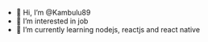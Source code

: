 - 👋 Hi, I’m @Kambulu89
- 👀 I’m interested in job
- 🌱 I’m currently learning nodejs, reactjs and react native

<!---
Kambulu89/Kambulu89 is a ✨ special ✨ repository because its `README.md` (this file) appears on your GitHub profile.
You can click the Preview link to take a look at your changes.
--->
